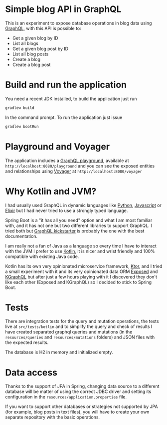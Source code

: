 # Simple blog API in GraphQL

This is an experiment to expose database operations in blog data using [GraphQL](https://graphql.org/), with this API is possible to:

 - Get a given blog by ID
 - List all blogs
 - Get a given blog post by ID
 - List all blog posts
 - Create a blog
 - Create a blog post

# Build and run the application

You need a recent JDK installed, to build the application just run

```bash
gradlew build
```

In the command prompt. To run the application just issue

```bash
gradlew bootRun
```

# Playground and Voyager

The application includes a [GraphQL playground](https://github.com/graphql/graphql-playground), available at `http://localhost:8080/playground` and you can see the exposed entities and relationships using [Voyager](https://github.com/APIs-guru/graphql-voyager) at `http://localhost:8080/voyager`

# Why Kotlin and JVM?

I had usually used GraphQL in dynamic languages like [Python](https://docs.graphene-python.org/projects/sqlalchemy/en/latest/), [Javascript](https://www.apollographql.com/docs/apollo-server/) or [Elixir](https://github.com/absinthe-graphql/absinthe) but I had never tried to use a strongly typed language.

Spring Boot is a "it has all you need" option and what I am most familiar with, and it has not one but two different libraries to support GraphQL. I tried both but [GraphQL kickstarter](https://github.com/graphql-java-kickstart) is probably the one with the best documentation.

I am really not a fan of Java as a language so every time I have to interact with the JVM I prefer to use [Kotlin](https://kotlinlang.org/), it is nicer and wrist friendly and 100% compatible with existing Java code.

Kotlin has its own very opinionated microservice framework, [Ktor](https://ktor.io), and I tried a small experiment with it and its very opinionated data ORM [Exposed](https://github.com/JetBrains/Exposed) and [KGraphQL](https://kgraphql.io/) but after just a few hours playing with it I discovered they don't like each other (Exposed and KGraphQL) so I decided to stick to Spring Boot.

# Tests

There are integration tests for the query and mutation operations, the tests live at `src/tests/kotlin` and to simplify the query and check of results I have created separated graphql queries and mutations (in the `resources/queries` and `resources/mutations` folders) and JSON files with the expected results.

The database is H2 in memory and initialized empty.

# Data access

Thanks to the support of JPA in Spring, changing data source to a different database will be matter of using the correct JDBC driver and setting its configuration in the `resources/application.properties` file.

If you want to support other databases or strategies not supported by JPA (for example, blog posts in text files), you will have to create your own separate repository with the basic operations.